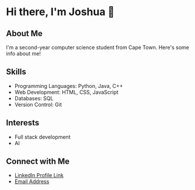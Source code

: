 # Hi there, I'm Joshua 👋

## About Me
I'm a second-year computer science student from Cape Town. Here's some info about me!

## Skills
- Programming Languages: Python, Java, C++
- Web Development: HTML, CSS, JavaScript
- Databases: SQL
- Version Control: Git

## Interests
- Full stack development 
- AI

## Connect with Me
- [LinkedIn Profile Link](https://www.linkedin.com/in/joshua-shields-1b5567249/)
- [Email Address](shields.joshua23@gmail.com)
